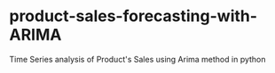 # product-sales-forecasting-with-ARIMA
Time Series analysis of Product's Sales using Arima method in python
<html>
<head>
    <style type="text/css">

    .h1 {
        color: gray;
      text-align:center;
    }
    </style>
</head>
<body>
    
    <h1 class="h1">Time Series analysis of Product's Sales using Arima method in python</h1>
    
</body>
</html>
